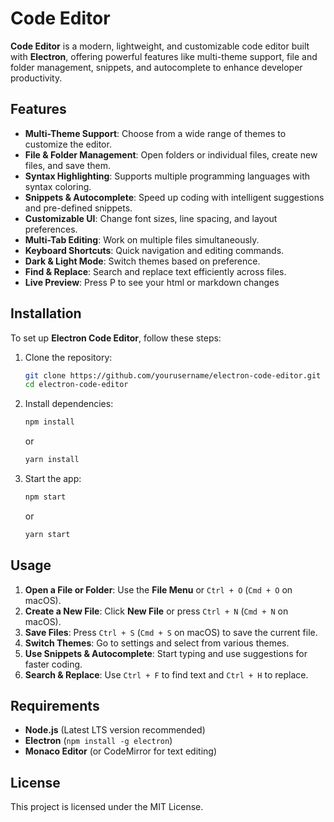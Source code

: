 # Code Editor

**Code Editor** is a modern, lightweight, and customizable code editor built with **Electron**, offering powerful features like multi-theme support, file and folder management, snippets, and autocomplete to enhance developer productivity.

## Features

- **Multi-Theme Support**: Choose from a wide range of themes to customize the editor.
- **File & Folder Management**: Open folders or individual files, create new files, and save them.
- **Syntax Highlighting**: Supports multiple programming languages with syntax coloring.
- **Snippets & Autocomplete**: Speed up coding with intelligent suggestions and pre-defined snippets.
- **Customizable UI**: Change font sizes, line spacing, and layout preferences.
- **Multi-Tab Editing**: Work on multiple files simultaneously.
- **Keyboard Shortcuts**: Quick navigation and editing commands.
- **Dark & Light Mode**: Switch themes based on preference.
- **Find & Replace**: Search and replace text efficiently across files.
- **Live Preview**: Press P to see your html or markdown changes

## Installation

To set up **Electron Code Editor**, follow these steps:

1. Clone the repository:
   ```bash
   git clone https://github.com/yourusername/electron-code-editor.git
   cd electron-code-editor
   ```

2. Install dependencies:
   ```bash
   npm install
   ```
   or
   ```bash
   yarn install
   ```

3. Start the app:
   ```bash
   npm start
   ```
   or
   ```bash
   yarn start
   ```

## Usage

1. **Open a File or Folder**: Use the **File Menu** or `Ctrl + O` (`Cmd + O` on macOS).
2. **Create a New File**: Click **New File** or press `Ctrl + N` (`Cmd + N` on macOS).
3. **Save Files**: Press `Ctrl + S` (`Cmd + S` on macOS) to save the current file.
4. **Switch Themes**: Go to settings and select from various themes.
5. **Use Snippets & Autocomplete**: Start typing and use suggestions for faster coding.
6. **Search & Replace**: Use `Ctrl + F` to find text and `Ctrl + H` to replace.

## Requirements

- **Node.js** (Latest LTS version recommended)
- **Electron** (`npm install -g electron`)
- **Monaco Editor** (or CodeMirror for text editing)

## License

This project is licensed under the MIT License.
